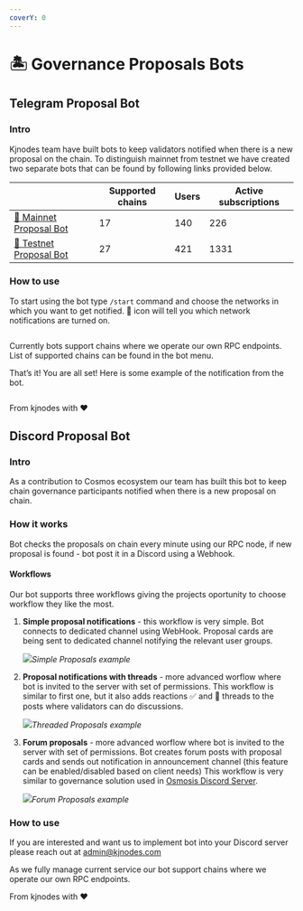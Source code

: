 ```yaml
---
coverY: 0
---
```


# 🏝 Governance Proposals Bots

## Telegram Proposal Bot <a href="#telegram-proposal-bot" id="telegram-proposal-bot"></a>

### Intro <a href="#intro" id="intro"></a>

Kjnodes team have built bots to keep validators notified when there is a new proposal on the chain. To distinguish mainnet from testnet we have created two separate bots that can be found by following links provided below.

|                                                                         | Supported chains | Users | Active subscriptions |
| ----------------------------------------------------------------------- | ---------------- | ----- | -------------------- |
| [🤖 Mainnet Proposal Bot](https://t.me/kjnodes\_proposal\_bot)          | 17               | 140   | 226                  |
| [🤖 Testnet Proposal Bot](https://t.me/kjnodes\_testnet\_proposal\_bot) | 27               | 421   | 1331                 |

### How to use <a href="#how-to-use" id="how-to-use"></a>

To start using the bot type `/start` command and choose the networks in which you want to get notified. 🥝 icon will tell you which network notifications are turned on.

<figure><img src="https://services.kjnodes.com/assets/images/bots/telegram-proposal/menu.png" alt=""><figcaption></figcaption></figure>

Currently bots support chains where we operate our own RPC endpoints. List of supported chains can be found in the bot menu.

That’s it! You are all set! Here is some example of the notification from the bot.

<figure><img src="https://services.kjnodes.com/assets/images/bots/telegram-proposal/notification.png" alt=""><figcaption></figcaption></figure>

From kjnodes with ❤

## Discord Proposal Bot <a href="#discord-proposal-bot" id="discord-proposal-bot"></a>

### Intro <a href="#intro" id="intro"></a>

As a contribution to Cosmos ecosystem our team has built this bot to keep chain governance participants notified when there is a new proposal on chain.

### How it works <a href="#how-it-works" id="how-it-works"></a>

Bot checks the proposals on chain every minute using our RPC node, if new proposal is found - bot post it in a Discord using a Webhook.

#### Workflows <a href="#workflows" id="workflows"></a>

Our bot supports three workflows giving the projects oportunity to choose workflow they like the most.

1.  **Simple proposal notifications** - this workflow is very simple. Bot connects to dedicated channel using WebHook. Proposal cards are being sent to dedicated channel notifying the relevant user groups.

    ![](https://services.kjnodes.com/assets/images/bots/discord-proposal/simple.gif)_Simple Proposals example_
2.  **Proposal notifications with threads** - more advanced worflow where bot is invited to the server with set of permissions. This workflow is similar to first one, but it also adds reactions ✅ and 🧵 threads to the posts where validators can do discussions.

    ![](https://services.kjnodes.com/assets/images/bots/discord-proposal/threaded.gif)_Threaded Proposals example_
3.  **Forum proposals** - more advanced worflow where bot is invited to the server with set of permissions. Bot creates forum posts with proposal cards and sends out notification in announcement channel (this feature can be enabled/disabled based on client needs) This workflow is very similar to governance solution used in [Osmosis Discord Server](https://discord.gg/osmosis).

    ![](https://services.kjnodes.com/assets/images/bots/discord-proposal/forum.gif)_Forum Proposals example_

### How to use <a href="#how-to-use" id="how-to-use"></a>

If you are interested and want us to implement bot into your Discord server please reach out at [admin@kjnodes.com](mailto:admin@kjnodes.com)

As we fully manage current service our bot support chains where we operate our own RPC endpoints.

From kjnodes with ❤
